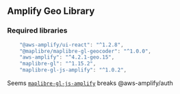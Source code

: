 ## Amplify Geo Library
### Required libraries
```javascript
    "@aws-amplify/ui-react": "^1.2.8",
    "@maplibre/maplibre-gl-geocoder": "^1.0.0",
    "aws-amplify": "^4.2.1-geo.15",
    "maplibre-gl": "^1.15.2",
    "maplibre-gl-js-amplify": "^1.0.2",
```

Seems [`maplibre-gl-js-amplify`](https://github.com/aws-amplify/maplibre-gl-js-amplify) breaks @aws-amplify/auth